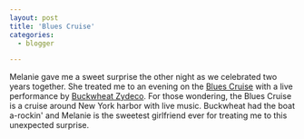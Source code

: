 ```yaml
---
layout: post
title: 'Blues Cruise'
categories:
  - blogger

---
```


Melanie gave me a sweet surprise the other night as we celebrated two years together.  She treated me to an evening on the <a href="http://www.bluescruiseny.com/">Blues Cruise</a> with a live performance by <a href="http://www.allmusic.com/cg/amg.dll?p=amg&amp;uid=CASS80307041006&amp;sql=B4gjteaz04xg7">Buckwheat Zydeco</a>.  For those wondering, the Blues Cruise is a cruise around New York harbor with live music.  Buckwheat had the boat a-rockin' and Melanie is the sweetest girlfriend ever for treating me to this unexpected surprise.
